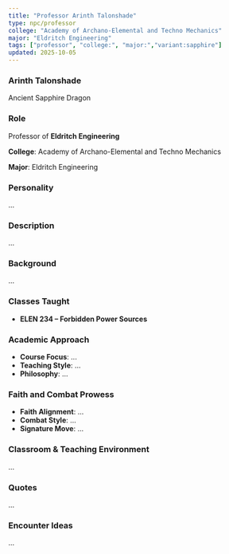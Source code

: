 ```yaml
---
title: "Professor Arinth Talonshade"
type: npc/professor
college: "Academy of Archano-Elemental and Techno Mechanics"
major: "Eldritch Engineering"
tags: ["professor", "college:", "major:","variant:sapphire"]
updated: 2025-10-05
---
```

### Arinth Talonshade

Ancient Sapphire Dragon

### Role

Professor of **Eldritch Engineering**

**College**: Academy of Archano-Elemental and Techno Mechanics

**Major**: Eldritch Engineering

### Personality

...

### Description

...

### Background

...

### Classes Taught

- **ELEN 234 – Forbidden Power Sources**

### Academic Approach

- **Course Focus**: ...
- **Teaching Style**: ...
- **Philosophy**: ...

### Faith and Combat Prowess

- **Faith Alignment**: ...
- **Combat Style**: ...
- **Signature Move**: ...

### Classroom & Teaching Environment

...

### Quotes

...

### Encounter Ideas

...
